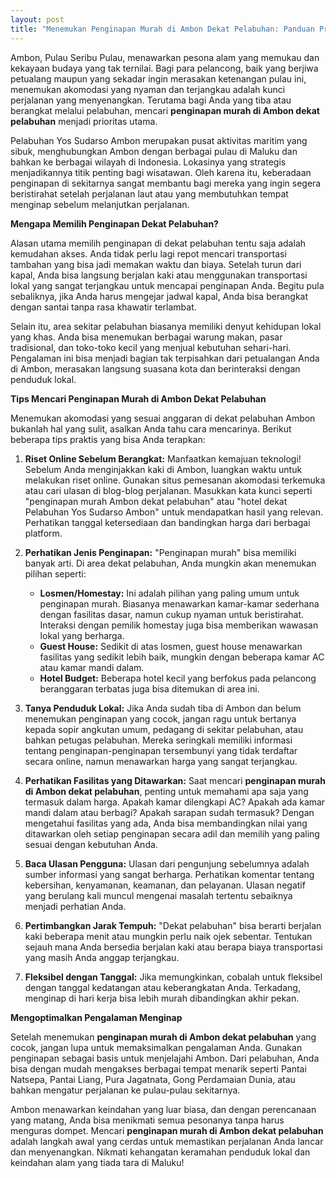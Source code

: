 ```yaml
---
layout: post
title: "Menemukan Penginapan Murah di Ambon Dekat Pelabuhan: Panduan Praktis"
---
```


Ambon, Pulau Seribu Pulau, menawarkan pesona alam yang memukau dan kekayaan budaya yang tak ternilai. Bagi para pelancong, baik yang berjiwa petualang maupun yang sekadar ingin merasakan ketenangan pulau ini, menemukan akomodasi yang nyaman dan terjangkau adalah kunci perjalanan yang menyenangkan. Terutama bagi Anda yang tiba atau berangkat melalui pelabuhan, mencari **penginapan murah di Ambon dekat pelabuhan** menjadi prioritas utama.

Pelabuhan Yos Sudarso Ambon merupakan pusat aktivitas maritim yang sibuk, menghubungkan Ambon dengan berbagai pulau di Maluku dan bahkan ke berbagai wilayah di Indonesia. Lokasinya yang strategis menjadikannya titik penting bagi wisatawan. Oleh karena itu, keberadaan penginapan di sekitarnya sangat membantu bagi mereka yang ingin segera beristirahat setelah perjalanan laut atau yang membutuhkan tempat menginap sebelum melanjutkan perjalanan.

**Mengapa Memilih Penginapan Dekat Pelabuhan?**

Alasan utama memilih penginapan di dekat pelabuhan tentu saja adalah kemudahan akses. Anda tidak perlu lagi repot mencari transportasi tambahan yang bisa jadi memakan waktu dan biaya. Setelah turun dari kapal, Anda bisa langsung berjalan kaki atau menggunakan transportasi lokal yang sangat terjangkau untuk mencapai penginapan Anda. Begitu pula sebaliknya, jika Anda harus mengejar jadwal kapal, Anda bisa berangkat dengan santai tanpa rasa khawatir terlambat.

Selain itu, area sekitar pelabuhan biasanya memiliki denyut kehidupan lokal yang khas. Anda bisa menemukan berbagai warung makan, pasar tradisional, dan toko-toko kecil yang menjual kebutuhan sehari-hari. Pengalaman ini bisa menjadi bagian tak terpisahkan dari petualangan Anda di Ambon, merasakan langsung suasana kota dan berinteraksi dengan penduduk lokal.

**Tips Mencari Penginapan Murah di Ambon Dekat Pelabuhan**

Menemukan akomodasi yang sesuai anggaran di dekat pelabuhan Ambon bukanlah hal yang sulit, asalkan Anda tahu cara mencarinya. Berikut beberapa tips praktis yang bisa Anda terapkan:

1.  **Riset Online Sebelum Berangkat:** Manfaatkan kemajuan teknologi! Sebelum Anda menginjakkan kaki di Ambon, luangkan waktu untuk melakukan riset online. Gunakan situs pemesanan akomodasi terkemuka atau cari ulasan di blog-blog perjalanan. Masukkan kata kunci seperti "penginapan murah Ambon dekat pelabuhan" atau "hotel dekat Pelabuhan Yos Sudarso Ambon" untuk mendapatkan hasil yang relevan. Perhatikan tanggal ketersediaan dan bandingkan harga dari berbagai platform.

2.  **Perhatikan Jenis Penginapan:** "Penginapan murah" bisa memiliki banyak arti. Di area dekat pelabuhan, Anda mungkin akan menemukan pilihan seperti:
    *   **Losmen/Homestay:** Ini adalah pilihan yang paling umum untuk penginapan murah. Biasanya menawarkan kamar-kamar sederhana dengan fasilitas dasar, namun cukup nyaman untuk beristirahat. Interaksi dengan pemilik homestay juga bisa memberikan wawasan lokal yang berharga.
    *   **Guest House:** Sedikit di atas losmen, guest house menawarkan fasilitas yang sedikit lebih baik, mungkin dengan beberapa kamar AC atau kamar mandi dalam.
    *   **Hotel Budget:** Beberapa hotel kecil yang berfokus pada pelancong beranggaran terbatas juga bisa ditemukan di area ini.

3.  **Tanya Penduduk Lokal:** Jika Anda sudah tiba di Ambon dan belum menemukan penginapan yang cocok, jangan ragu untuk bertanya kepada sopir angkutan umum, pedagang di sekitar pelabuhan, atau bahkan petugas pelabuhan. Mereka seringkali memiliki informasi tentang penginapan-penginapan tersembunyi yang tidak terdaftar secara online, namun menawarkan harga yang sangat terjangkau.

4.  **Perhatikan Fasilitas yang Ditawarkan:** Saat mencari **penginapan murah di Ambon dekat pelabuhan**, penting untuk memahami apa saja yang termasuk dalam harga. Apakah kamar dilengkapi AC? Apakah ada kamar mandi dalam atau berbagi? Apakah sarapan sudah termasuk? Dengan mengetahui fasilitas yang ada, Anda bisa membandingkan nilai yang ditawarkan oleh setiap penginapan secara adil dan memilih yang paling sesuai dengan kebutuhan Anda.

5.  **Baca Ulasan Pengguna:** Ulasan dari pengunjung sebelumnya adalah sumber informasi yang sangat berharga. Perhatikan komentar tentang kebersihan, kenyamanan, keamanan, dan pelayanan. Ulasan negatif yang berulang kali muncul mengenai masalah tertentu sebaiknya menjadi perhatian Anda.

6.  **Pertimbangkan Jarak Tempuh:** "Dekat pelabuhan" bisa berarti berjalan kaki beberapa menit atau mungkin perlu naik ojek sebentar. Tentukan sejauh mana Anda bersedia berjalan kaki atau berapa biaya transportasi yang masih Anda anggap terjangkau.

7.  **Fleksibel dengan Tanggal:** Jika memungkinkan, cobalah untuk fleksibel dengan tanggal kedatangan atau keberangkatan Anda. Terkadang, menginap di hari kerja bisa lebih murah dibandingkan akhir pekan.

**Mengoptimalkan Pengalaman Menginap**

Setelah menemukan **penginapan murah di Ambon dekat pelabuhan** yang cocok, jangan lupa untuk memaksimalkan pengalaman Anda. Gunakan penginapan sebagai basis untuk menjelajahi Ambon. Dari pelabuhan, Anda bisa dengan mudah mengakses berbagai tempat menarik seperti Pantai Natsepa, Pantai Liang, Pura Jagatnata, Gong Perdamaian Dunia, atau bahkan mengatur perjalanan ke pulau-pulau sekitarnya.

Ambon menawarkan keindahan yang luar biasa, dan dengan perencanaan yang matang, Anda bisa menikmati semua pesonanya tanpa harus menguras dompet. Mencari **penginapan murah di Ambon dekat pelabuhan** adalah langkah awal yang cerdas untuk memastikan perjalanan Anda lancar dan menyenangkan. Nikmati kehangatan keramahan penduduk lokal dan keindahan alam yang tiada tara di Maluku!
